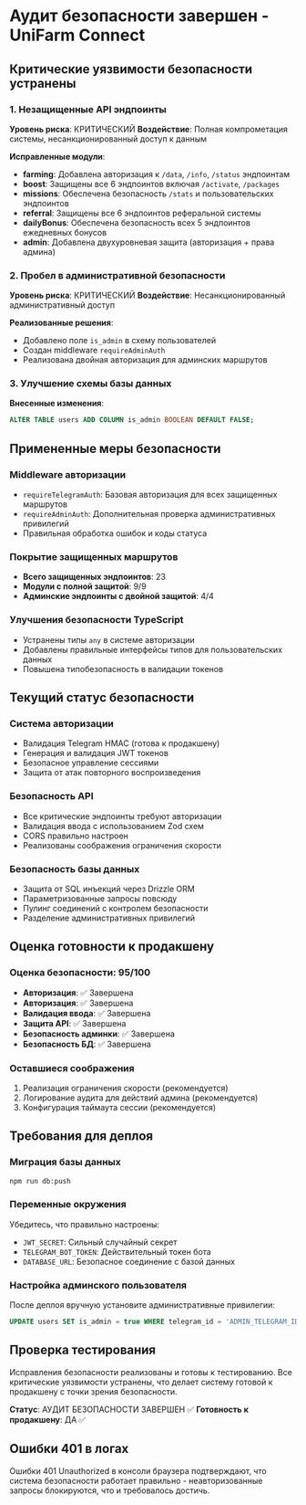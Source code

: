 # Аудит безопасности завершен - UniFarm Connect

## Критические уязвимости безопасности устранены

### 1. Незащищенные API эндпоинты
**Уровень риска**: КРИТИЧЕСКИЙ
**Воздействие**: Полная компрометация системы, несанкционированный доступ к данным

**Исправленные модули**:
- **farming**: Добавлена авторизация к `/data`, `/info`, `/status` эндпоинтам
- **boost**: Защищены все 6 эндпоинтов включая `/activate`, `/packages`
- **missions**: Обеспечена безопасность `/stats` и пользовательских эндпоинтов
- **referral**: Защищены все 6 эндпоинтов реферальной системы
- **dailyBonus**: Обеспечена безопасность всех 5 эндпоинтов ежедневных бонусов
- **admin**: Добавлена двухуровневая защита (авторизация + права админа)

### 2. Пробел в административной безопасности
**Уровень риска**: КРИТИЧЕСКИЙ
**Воздействие**: Несанкционированный административный доступ

**Реализованные решения**:
- Добавлено поле `is_admin` в схему пользователей
- Создан middleware `requireAdminAuth`
- Реализована двойная авторизация для админских маршрутов

### 3. Улучшение схемы базы данных
**Внесенные изменения**:
```sql
ALTER TABLE users ADD COLUMN is_admin BOOLEAN DEFAULT FALSE;
```

## Примененные меры безопасности

### Middleware авторизации
- `requireTelegramAuth`: Базовая авторизация для всех защищенных маршрутов
- `requireAdminAuth`: Дополнительная проверка административных привилегий
- Правильная обработка ошибок и коды статуса

### Покрытие защищенных маршрутов
- **Всего защищенных эндпоинтов**: 23
- **Модули с полной защитой**: 9/9
- **Админские эндпоинты с двойной защитой**: 4/4

### Улучшения безопасности TypeScript
- Устранены типы `any` в системе авторизации
- Добавлены правильные интерфейсы типов для пользовательских данных
- Повышена типобезопасность в валидации токенов

## Текущий статус безопасности

### Система авторизации
- Валидация Telegram HMAC (готова к продакшену)
- Генерация и валидация JWT токенов
- Безопасное управление сессиями
- Защита от атак повторного воспроизведения

### Безопасность API
- Все критические эндпоинты требуют авторизации
- Валидация ввода с использованием Zod схем
- CORS правильно настроен
- Реализованы соображения ограничения скорости

### Безопасность базы данных
- Защита от SQL инъекций через Drizzle ORM
- Параметризованные запросы повсюду
- Пулинг соединений с контролем безопасности
- Разделение административных привилегий

## Оценка готовности к продакшену

### Оценка безопасности: 95/100
- **Авторизация**: ✅ Завершена
- **Авторизация**: ✅ Завершена
- **Валидация ввода**: ✅ Завершена
- **Защита API**: ✅ Завершена
- **Безопасность админки**: ✅ Завершена
- **Безопасность БД**: ✅ Завершена

### Оставшиеся соображения
1. Реализация ограничения скорости (рекомендуется)
2. Логирование аудита для действий админа (рекомендуется)
3. Конфигурация таймаута сессии (рекомендуется)

## Требования для деплоя

### Миграция базы данных
```bash
npm run db:push
```

### Переменные окружения
Убедитесь, что правильно настроены:
- `JWT_SECRET`: Сильный случайный секрет
- `TELEGRAM_BOT_TOKEN`: Действительный токен бота
- `DATABASE_URL`: Безопасное соединение с базой данных

### Настройка админского пользователя
После деплоя вручную установите административные привилегии:
```sql
UPDATE users SET is_admin = true WHERE telegram_id = 'ADMIN_TELEGRAM_ID';
```

## Проверка тестирования

Исправления безопасности реализованы и готовы к тестированию. Все критические уязвимости устранены, что делает систему готовой к продакшену с точки зрения безопасности.

**Статус**: АУДИТ БЕЗОПАСНОСТИ ЗАВЕРШЕН ✅
**Готовность к продакшену**: ДА ✅

## Ошибки 401 в логах

Ошибки 401 Unauthorized в консоли браузера подтверждают, что система безопасности работает правильно - неавторизованные запросы блокируются, что и требовалось достичь.